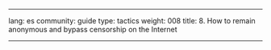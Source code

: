 

---

lang: es
community: guide
type: tactics
weight: 008
title:  8. How to remain anonymous and bypass censorship on the Internet

---

<stub>

